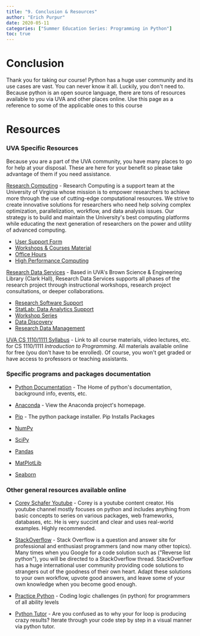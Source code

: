 ```yaml
---
title: "9. Conclusion & Resources"
author: "Erich Purpur"
date: 2020-05-11
categories: ["Summer Education Series: Programming in Python"]
toc: true
---
```


# Conclusion

Thank you for taking our course! Python has a huge user community and its use cases are vast. You can never know it all. Luckily, you don't need to. Because python is an open source language, there are tons of resources available to you via UVA and other places online. Use this page as a reference to some of the applicable ones to this course


# Resources

### UVA Specific Resources
Because you are a part of the UVA community, you have many places to go for help at your disposal. These are here for your benefit so please take advantage of them if you need assistance.

[Research Computing](https://www.rc.virginia.edu/) - Research Computing is a support team at the University of Virginia whose mission is to empower researchers to achieve more through the use of cutting-edge computational resources. We strive to create innovative solutions for researchers who need help solving complex optimization, parallelization, workflow, and data analysis issues. Our strategy is to build and maintain the University's best computing platforms while educating the next generation of researchers on the power and utility of advanced computing.

- [User Support Form](https://www.rc.virginia.edu/support/)
- [Workshops & Courses Material](https://workshops.rc.virginia.edu/)
- [Office Hours](https://www.rc.virginia.edu/support/#office-hours)
- [High Performance Computing](https://www.rc.virginia.edu/service/high-performance-computing/)

[Research Data Services](https://data.library.virginia.edu/) - Based in UVA's Brown Science & Engineering Library (Clark Hall), Research Data Services supports all phases of the research project through instructional workshops, research project consultations, or deeper collaborations.

- [Research Software Support](https://data.library.virginia.edu/research-software/)
- [StatLab: Data Analytics Support](https://data.library.virginia.edu/statlab/)
- [Workshop Series](https://data.library.virginia.edu/training/)
- [Data Discovery](https://data.library.virginia.edu/datasources/)
- [Research Data Management](https://data.library.virginia.edu/data-management/)

[UVA CS 1110/1111 Syllabus](https://cs1110.cs.virginia.edu/) - Link to all course materials, video lectures, etc. for CS 1110/1111 _Introduction to Programming_. All materials available online for free (you don't have to be enrolled). Of course, you won't get graded or have access to professors or teaching assistants. 



### Specific programs and packages documentation

- [Python Documentation](https://www.python.org/) - The Home of python's documentation, background info, events, etc.

- [Anaconda](https://www.anaconda.com/) - View the Anaconda project's homepage.

- [Pip](https://pip.pypa.io/en/stable/) - The python package installer. Pip Installs Packages

- [NumPy](https://numpy.org/doc/)

- [SciPy](https://docs.scipy.org/doc/)

- [Pandas](https://pandas.pydata.org/docs/)

- [MatPlotLib](https://matplotlib.org/3.2.1/contents.html)

- [Seaborn](https://seaborn.pydata.org/)

### Other general resources available online

- [Corey Schafer Youtube](https://www.youtube.com/channel/UCCezIgC97PvUuR4_gbFUs5g) - Corey is a youtube content creator. His youtube channel mostly focuses on python and includes anything from basic concepts to series on various packages, web frameworks, databases, etc. He is very succint and clear and uses real-world examples. Highly recommended.

- [StackOverflow](https://stackoverflow.com/) - Stack Overflow is a question and answer site for professional and enthusiast programmers (and now many other topics). Many times when you Google for a code solution such as ("Reverse list python"), you will be directed to a StackOverflow thread. StackOverflow has a huge international user community providing code solutions to strangers out of the goodness of their own heart. Adapt these solutions to your own workflow, upvote good answers, and leave some of your own knowledge when you become good enough.

- [Practice Python](http://www.practicepython.org/) - Coding logic challenges (in python) for programmers of all ability levels

- [Python Tutor](http://pythontutor.com/) - Are you confused as to why your for loop is producing crazy results? Iterate through your code step by step in a visual manner via python tutor.






